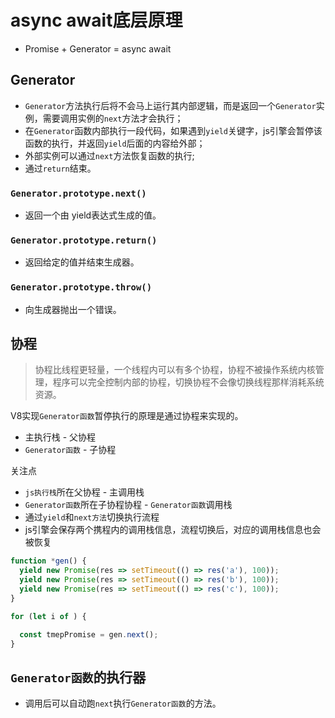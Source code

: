 # async await底层原理
* Promise + Generator = async await

## Generator
* `Generator`方法执行后将不会马上运行其内部逻辑，而是返回一个`Generator`实例，需要调用实例的`next`方法才会执行；
* 在`Generator`函数内部执行一段代码，如果遇到`yield`关键字，js引擎会暂停该函数的执行，并返回`yield`后面的内容给外部；
* 外部实例可以通过`next`方法恢复函数的执行;
* 通过`return`结束。

### `Generator.prototype.next()`
* 返回一个由 yield表达式生成的值。
### `Generator.prototype.return()`
* 返回给定的值并结束生成器。
### `Generator.prototype.throw()`
* 向生成器抛出一个错误。

## 协程
> 协程比线程更轻量，一个线程内可以有多个协程，协程不被操作系统内核管理，程序可以完全控制内部的协程，切换协程不会像切换线程那样消耗系统资源。

V8实现`Generator函数`暂停执行的原理是通过协程来实现的。
* 主执行栈 - 父协程
* `Generator函数` - 子协程

关注点
* `js执行栈`所在父协程 - 主调用栈
* `Generator函数`所在子协程协程 - `Generator函数`调用栈
* 通过`yield`和`next方法`切换执行流程
* js引擎会保存两个携程内的调用栈信息，流程切换后，对应的调用栈信息也会被恢复

```js
function *gen() {
  yield new Promise(res => setTimeout(() => res('a'), 100));
  yield new Promise(res => setTimeout(() => res('b'), 100));
  yield new Promise(res => setTimeout(() => res('c'), 100));
}

for (let i of ) {

  const tmepPromise = gen.next();
}
```

## `Generator函数`的执行器
* 调用后可以自动跑`next`执行`Generator函数`的方法。
